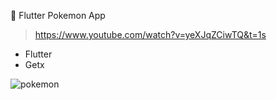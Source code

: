 🔴 Flutter Pokemon App
> https://www.youtube.com/watch?v=yeXJqZCiwTQ&t=1s

* Flutter
* Getx

![pokemon](https://user-images.githubusercontent.com/27044221/129052441-bb617e2b-328a-49ee-8e16-720245aa9128.gif)

